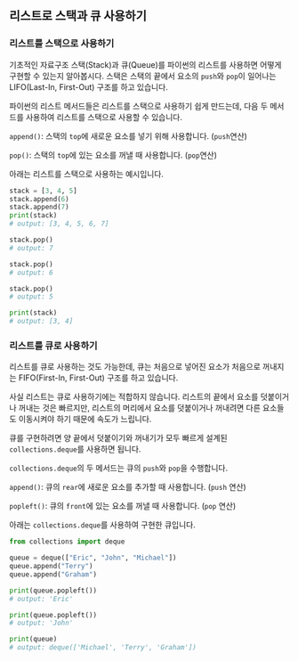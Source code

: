 ## 리스트로 스택과 큐 사용하기

### 리스트를 스택으로 사용하기

기초적인 자료구조 스택(Stack)과 큐(Queue)를 파이썬의 리스트를 사용하면 어떻게 구현할 수 있는지 알아봅시다. 스택은 스택의 끝에서 요소의 `push`와 `pop`이 일어나는 LIFO(Last-In, First-Out) 구조를 하고 있습니다.

파이썬의 리스트 메서드들은 리스트를 스택으로 사용하기 쉽게 만드는데, 다음 두 메서드를 사용하여 리스트를 스택으로 사용할 수 있습니다.

`append()`: 스택의 `top`에 새로운 요소를 넣기 위해 사용합니다. (`push`연산)

`pop()`: 스택의 `top`에 있는 요소를 꺼낼 때 사용합니다. (`pop`연산)

아래는 리스트를 스택으로 사용하는 예시입니다.
```python
stack = [3, 4, 5]
stack.append(6)
stack.append(7)
print(stack)
# output: [3, 4, 5, 6, 7]

stack.pop()
# output: 7

stack.pop()
# output: 6

stack.pop()
# output: 5

print(stack)
# output: [3, 4]
```

### 리스트를 큐로 사용하기

리스트를 큐로 사용하는 것도 가능한데, 큐는 처음으로 넣어진 요소가 처음으로 꺼내지는 FIFO(First-In, First-Out) 구조를 하고 있습니다.

사실 리스트는 큐로 사용하기에는 적합하지 않습니다. 리스트의 끝에서 요소를 덧붙이거나 꺼내는 것은 빠르지만, 리스트의 머리에서 요소를 덧붙이거나 꺼내려면 다른 요소들도 이동시켜야 하기 때문에 속도가 느립니다.

큐를 구현하려면 양 끝에서 덧붙이기와 꺼내기가 모두 빠르게 설계된 `collections.deque`를 사용하면 됩니다.

`collections.deque`의 두 메서드는 큐의 `push`와 `pop`을 수행합니다.

`append()`: 큐의 `rear`에 새로운 요소를 추가할 때 사용합니다. (`push` 연산)

`popleft()`: 큐의 `front`에 있는 요소를 꺼낼 때 사용합니다. (`pop` 연산)


아래는 `collections.deque`를 사용하여 구현한 큐입니다.

```python
from collections import deque

queue = deque(["Eric", "John", "Michael"])
queue.append("Terry")
queue.append("Graham")

print(queue.popleft())
# output: 'Eric'

print(queue.popleft())
# output: 'John'

print(queue)
# output: deque(['Michael', 'Terry', 'Graham'])
```
